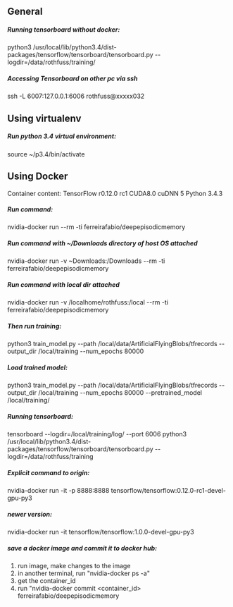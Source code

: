 ## General
##### Running tensorboard without docker:
python3 /usr/local/lib/python3.4/dist-packages/tensorflow/tensorboard/tensorboard.py --logdir=/data/rothfuss/training/

##### Accessing Tensorboard on other pc via ssh
ssh -L 6007:127.0.0.1:6006 rothfuss@xxxxx032

## Using virtualenv
##### Run python 3.4 virtual environment:
source ~/p3.4/bin/activate

## Using Docker
Container content: TensorFlow r0.12.0 rc1 CUDA8.0 cuDNN 5 Python 3.4.3

##### Run command:
nvidia-docker run --rm -ti ferreirafabio/deepepisodicmemory

##### Run command with ~/Downloads directory of host OS attached
nvidia-docker run -v ~Downloads:/Downloads --rm -ti ferreirafabio/deepepisodicmemory

##### Run command with local dir attached
nvidia-docker run -v /localhome/rothfuss:/local --rm -ti ferreirafabio/deepepisodicmemory

##### Then run training:
python3 train_model.py --path /local/data/ArtificialFlyingBlobs/tfrecords --output_dir /local/training --num_epochs 80000

##### Load trained model:
python3 train_model.py --path /local/data/ArtificialFlyingBlobs/tfrecords --output_dir /local/training --num_epochs 80000 --pretrained_model /local/training/

##### Running tensorboard:
tensorboard --logdir=/local/training/log/ --port 6006
python3 /usr/local/lib/python3.4/dist-packages/tensorflow/tensorboard/tensorboard.py  --logdir=/data/rothfuss/training

##### Explicit command to origin:
nvidia-docker run -it -p 8888:8888 tensorflow/tensorflow:0.12.0-rc1-devel-gpu-py3

##### newer version:
nvidia-docker run -it tensorflow/tensorflow:1.0.0-devel-gpu-py3

##### save a docker image and commit it to docker hub:
1. run image, make changes to the image
2. in another terminal, run "nvidia-docker ps -a"
3. get the container_id
4. run "nvidia-docker commit <container_id> ferreirafabio/deepepisodicmemory 

